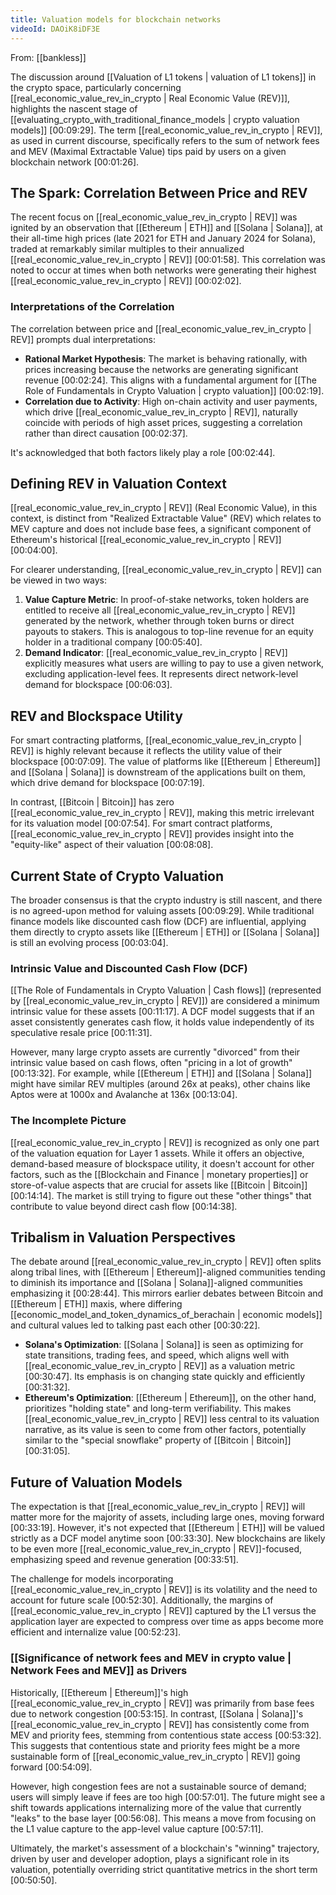 ```yaml
---
title: Valuation models for blockchain networks
videoId: DAOiK8iDF3E
---
```


From: [[bankless]] <br/> 

The discussion around [[Valuation of L1 tokens | valuation of L1 tokens]] in the crypto space, particularly concerning [[real_economic_value_rev_in_crypto | Real Economic Value (REV)]], highlights the nascent stage of [[evaluating_crypto_with_traditional_finance_models | crypto valuation models]] <a class="yt-timestamp" data-t="00:09:29">[00:09:29]</a>. The term [[real_economic_value_rev_in_crypto | REV]], as used in current discourse, specifically refers to the sum of network fees and MEV (Maximal Extractable Value) tips paid by users on a given blockchain network <a class="yt-timestamp" data-t="00:01:26">[00:01:26]</a>.

## The Spark: Correlation Between Price and REV
The recent focus on [[real_economic_value_rev_in_crypto | REV]] was ignited by an observation that [[Ethereum | ETH]] and [[Solana | Solana]], at their all-time high prices (late 2021 for ETH and January 2024 for Solana), traded at remarkably similar multiples to their annualized [[real_economic_value_rev_in_crypto | REV]] <a class="yt-timestamp" data-t="00:01:58">[00:01:58]</a>. This correlation was noted to occur at times when both networks were generating their highest [[real_economic_value_rev_in_crypto | REV]] <a class="yt-timestamp" data-t="00:02:02">[00:02:02]</a>.

### Interpretations of the Correlation
The correlation between price and [[real_economic_value_rev_in_crypto | REV]] prompts dual interpretations:
*   **Rational Market Hypothesis**: The market is behaving rationally, with prices increasing because the networks are generating significant revenue <a class="yt-timestamp" data-t="00:02:24">[00:02:24]</a>. This aligns with a fundamental argument for [[The Role of Fundamentals in Crypto Valuation | crypto valuation]] <a class="yt-timestamp" data-t="00:02:19">[00:02:19]</a>.
*   **Correlation due to Activity**: High on-chain activity and user payments, which drive [[real_economic_value_rev_in_crypto | REV]], naturally coincide with periods of high asset prices, suggesting a correlation rather than direct causation <a class="yt-timestamp" data-t="00:02:37">[00:02:37]</a>.

It's acknowledged that both factors likely play a role <a class="yt-timestamp" data-t="00:02:44">[00:02:44]</a>.

## Defining REV in Valuation Context
[[real_economic_value_rev_in_crypto | REV]] (Real Economic Value), in this context, is distinct from "Realized Extractable Value" (REV) which relates to MEV capture and does not include base fees, a significant component of Ethereum's historical [[real_economic_value_rev_in_crypto | REV]] <a class="yt-timestamp" data-t="00:04:00">[00:04:00]</a>.

For clearer understanding, [[real_economic_value_rev_in_crypto | REV]] can be viewed in two ways:
1.  **Value Capture Metric**: In proof-of-stake networks, token holders are entitled to receive all [[real_economic_value_rev_in_crypto | REV]] generated by the network, whether through token burns or direct payouts to stakers. This is analogous to top-line revenue for an equity holder in a traditional company <a class="yt-timestamp" data-t="00:05:40">[00:05:40]</a>.
2.  **Demand Indicator**: [[real_economic_value_rev_in_crypto | REV]] explicitly measures what users are willing to pay to use a given network, excluding application-level fees. It represents direct network-level demand for blockspace <a class="yt-timestamp" data-t="00:06:03">[00:06:03]</a>.

## REV and Blockspace Utility
For smart contracting platforms, [[real_economic_value_rev_in_crypto | REV]] is highly relevant because it reflects the utility value of their blockspace <a class="yt-timestamp" data-t="00:07:09">[00:07:09]</a>. The value of platforms like [[Ethereum | Ethereum]] and [[Solana | Solana]] is downstream of the applications built on them, which drive demand for blockspace <a class="yt-timestamp" data-t="00:07:19">[00:07:19]</a>.

In contrast, [[Bitcoin | Bitcoin]] has zero [[real_economic_value_rev_in_crypto | REV]], making this metric irrelevant for its valuation model <a class="yt-timestamp" data-t="00:07:54">[00:07:54]</a>. For smart contract platforms, [[real_economic_value_rev_in_crypto | REV]] provides insight into the "equity-like" aspect of their valuation <a class="yt-timestamp" data-t="00:08:08">[00:08:08]</a>.

## Current State of Crypto Valuation
The broader consensus is that the crypto industry is still nascent, and there is no agreed-upon method for valuing assets <a class="yt-timestamp" data-t="00:09:29">[00:09:29]</a>. While traditional finance models like discounted cash flow (DCF) are influential, applying them directly to crypto assets like [[Ethereum | ETH]] or [[Solana | Solana]] is still an evolving process <a class="yt-timestamp" data-t="00:03:04">[00:03:04]</a>.

### Intrinsic Value and Discounted Cash Flow (DCF)
[[The Role of Fundamentals in Crypto Valuation | Cash flows]] (represented by [[real_economic_value_rev_in_crypto | REV]]) are considered a minimum intrinsic value for these assets <a class="yt-timestamp" data-t="00:11:17">[00:11:17]</a>. A DCF model suggests that if an asset consistently generates cash flow, it holds value independently of its speculative resale price <a class="yt-timestamp" data-t="00:11:31">[00:11:31]</a>.

However, many large crypto assets are currently "divorced" from their intrinsic value based on cash flows, often "pricing in a lot of growth" <a class="yt-timestamp" data-t="00:13:32">[00:13:32]</a>. For example, while [[Ethereum | ETH]] and [[Solana | Solana]] might have similar REV multiples (around 26x at peaks), other chains like Aptos were at 1000x and Avalanche at 136x <a class="yt-timestamp" data-t="00:13:04">[00:13:04]</a>.

### The Incomplete Picture
[[real_economic_value_rev_in_crypto | REV]] is recognized as only one part of the valuation equation for Layer 1 assets. While it offers an objective, demand-based measure of blockspace utility, it doesn't account for other factors, such as the [[Blockchain and Finance | monetary properties]] or store-of-value aspects that are crucial for assets like [[Bitcoin | Bitcoin]] <a class="yt-timestamp" data-t="00:14:14">[00:14:14]</a>. The market is still trying to figure out these "other things" that contribute to value beyond direct cash flow <a class="yt-timestamp" data-t="00:14:38">[00:14:38]</a>.

## Tribalism in Valuation Perspectives
The debate around [[real_economic_value_rev_in_crypto | REV]] often splits along tribal lines, with [[Ethereum | Ethereum]]-aligned communities tending to diminish its importance and [[Solana | Solana]]-aligned communities emphasizing it <a class="yt-timestamp" data-t="00:28:44">[00:28:44]</a>. This mirrors earlier debates between Bitcoin and [[Ethereum | ETH]] maxis, where differing [[economic_model_and_token_dynamics_of_berachain | economic models]] and cultural values led to talking past each other <a class="yt-timestamp" data-t="00:30:22">[00:30:22]</a>.

*   **Solana's Optimization**: [[Solana | Solana]] is seen as optimizing for state transitions, trading fees, and speed, which aligns well with [[real_economic_value_rev_in_crypto | REV]] as a valuation metric <a class="yt-timestamp" data-t="00:30:47">[00:30:47]</a>. Its emphasis is on changing state quickly and efficiently <a class="yt-timestamp" data-t="00:31:32">[00:31:32]</a>.
*   **Ethereum's Optimization**: [[Ethereum | Ethereum]], on the other hand, prioritizes "holding state" and long-term verifiability. This makes [[real_economic_value_rev_in_crypto | REV]] less central to its valuation narrative, as its value is seen to come from other factors, potentially similar to the "special snowflake" property of [[Bitcoin | Bitcoin]] <a class="yt-timestamp" data-t="00:31:05">[00:31:05]</a>.

## Future of Valuation Models
The expectation is that [[real_economic_value_rev_in_crypto | REV]] will matter more for the majority of assets, including large ones, moving forward <a class="yt-timestamp" data-t="00:33:19">[00:33:19]</a>. However, it's not expected that [[Ethereum | ETH]] will be valued strictly as a DCF model anytime soon <a class="yt-timestamp" data-t="00:33:30">[00:33:30]</a>. New blockchains are likely to be even more [[real_economic_value_rev_in_crypto | REV]]-focused, emphasizing speed and revenue generation <a class="yt-timestamp" data-t="00:33:51">[00:33:51]</a>.

The challenge for models incorporating [[real_economic_value_rev_in_crypto | REV]] is its volatility and the need to account for future scale <a class="yt-timestamp" data-t="00:52:30">[00:52:30]</a>. Additionally, the margins of [[real_economic_value_rev_in_crypto | REV]] captured by the L1 versus the application layer are expected to compress over time as apps become more efficient and internalize value <a class="yt-timestamp" data-t="00:52:23">[00:52:23]</a>.

### [[Significance of network fees and MEV in crypto value | Network Fees and MEV]] as Drivers
Historically, [[Ethereum | Ethereum]]'s high [[real_economic_value_rev_in_crypto | REV]] was primarily from base fees due to network congestion <a class="yt-timestamp" data-t="00:53:15">[00:53:15]</a>. In contrast, [[Solana | Solana]]'s [[real_economic_value_rev_in_crypto | REV]] has consistently come from MEV and priority fees, stemming from contentious state access <a class="yt-timestamp" data-t="00:53:32">[00:53:32]</a>. This suggests that contentious state and priority fees might be a more sustainable form of [[real_economic_value_rev_in_crypto | REV]] going forward <a class="yt-timestamp" data-t="00:54:09">[00:54:09]</a>.

However, high congestion fees are not a sustainable source of demand; users will simply leave if fees are too high <a class="yt-timestamp" data-t="00:57:01">[00:57:01]</a>. The future might see a shift towards applications internalizing more of the value that currently "leaks" to the base layer <a class="yt-timestamp" data-t="00:56:08">[00:56:08]</a>. This means a move from focusing on the L1 value capture to the app-level value capture <a class="yt-timestamp" data-t="00:57:11">[00:57:11]</a>.

Ultimately, the market's assessment of a blockchain's "winning" trajectory, driven by user and developer adoption, plays a significant role in its valuation, potentially overriding strict quantitative metrics in the short term <a class="yt-timestamp" data-t="00:50:50">[00:50:50]</a>.
